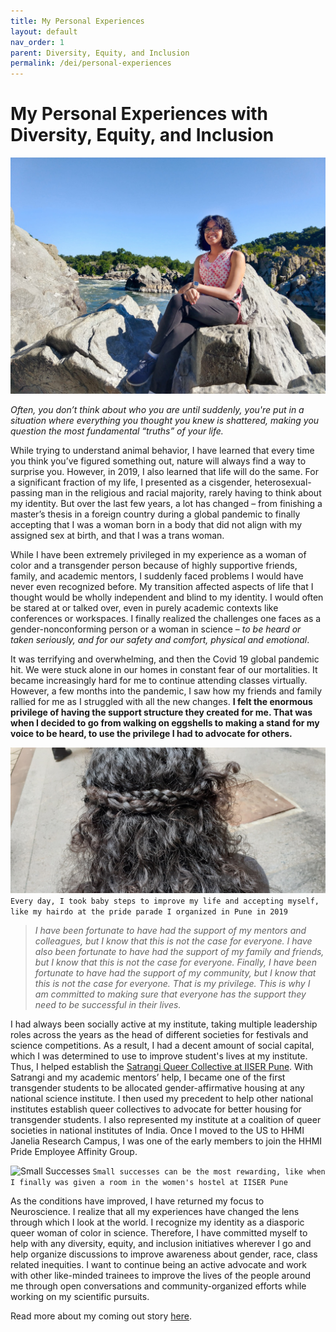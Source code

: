 ```yaml
---
title: My Personal Experiences
layout: default
nav_order: 1
parent: Diversity, Equity, and Inclusion
permalink: /dei/personal-experiences
---
```


# My Personal Experiences with Diversity, Equity, and Inclusion

![Rishika at Great Falls](https://raw.githubusercontent.com/neurorishika/commitments/main/assets/images/great-falls.jpeg)

*Often, you don’t think about who you are until suddenly, you're put in a situation where everything you thought you knew is shattered, making you question the most fundamental “truths” of your life.*

While trying to understand animal behavior, I have learned that every time you think you’ve figured something out, nature will always find a way to surprise you. However, in 2019, I also learned that life will do the same. For a significant fraction of my life, I presented as a cisgender, heterosexual-passing man in the religious and racial majority, rarely having to think about my identity. But over the last few years, a lot has changed – from finishing a master’s thesis in a foreign country during a global pandemic to finally accepting that I was a woman born in a body that did not align with my assigned sex at birth, and that I was a trans woman.

While I have been extremely privileged in my experience as a woman of color and a transgender person because of highly supportive friends, family, and academic mentors, I suddenly faced problems I would have never even recognized before. My transition affected aspects of life that I thought would be wholly independent and blind to my identity. I would often be stared at or talked over, even in purely academic contexts like conferences or workspaces. I finally realized the challenges one faces as a gender-nonconforming person or a woman in science – *to be heard or taken seriously, and for our safety and comfort, physical and emotional*. 


It was terrifying and overwhelming, and then the Covid 19 global pandemic hit. We were stuck alone in our homes in constant fear of our mortalities. It became increasingly hard for me to continue attending classes virtually. However, a few months into the pandemic, I saw how my friends and family rallied for me as I struggled with all the new changes. **I felt the enormous privilege of having the support structure they created for me. That was when I decided to go from walking on eggshells to making a stand for my voice to be heard, to use the privilege I had to advocate for others.**

![Baby Steps](https://raw.githubusercontent.com/neurorishika/commitments/main/assets/images/pridehairdo.jpg)
```Every day, I took baby steps to improve my life and accepting myself, like my hairdo at the pride parade I organized in Pune in 2019```


> *I have been fortunate to have had the support of my mentors and colleagues, but I know that this is not the case for everyone. I have also been fortunate to have had the support of my family and friends, but I know that this is not the case for everyone. Finally, I have been fortunate to have had the support of my community, but I know that this is not the case for everyone. That is my privilege. This is why I am committed to making sure that everyone has the support they need to be successful in their lives.*

I had always been socially active at my institute, taking multiple leadership roles across the years as the head of different societies for festivals and science competitions. As a result, I had a decent amount of social capital, which I was determined to use to improve student's lives at my institute. Thus, I helped establish the [Satrangi Queer Collective at IISER Pune](https://satrangi.co.in/). With Satrangi and my academic mentors’ help, I became one of the first transgender students to be allocated gender-affirmative housing at any national science institute. I then used my precedent to help other national institutes establish queer collectives to advocate for better housing for transgender students. I also represented my institute at a coalition of queer societies in national institutes of India. Once I moved to the US to HHMI Janelia Research Campus, I was one of the early members to join the HHMI Pride Employee Affinity Group.


![Small Successes](https://raw.githubusercontent.com/neurorishika/commitments/main/assets/images/small-success.png)
```Small successes can be the most rewarding, like when I finally was given a room in the women's hostel at IISER Pune```


As the conditions have improved, I have returned my focus to Neuroscience. I realize that all my experiences have changed the lens through which I look at the world. I recognize my identity as a diasporic queer woman of color in science. Therefore, I have committed myself to help with any diversity, equity, and inclusion initiatives wherever I go and help organize discussions to improve awareness about gender, race, class related inequities. I want to continue being an active advocate and work with other like-minded trainees to improve the lives of the people around me through open conversations and community-organized efforts while working on my scientific pursuits.


Read more about my coming out story [here](https://neurorishika.github.io/thoughts/posts/l2s.html).